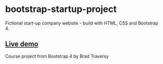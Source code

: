 # bootstrap-startup-project

Fictional start-up company website -  build with HTML, CSS and Bootstrap 4.

## [Live demo](https://alexgooner12-bootstrap-startup-project.glitch.me)

Course project from Bootstrap 4 by Brad Traversy

